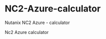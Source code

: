 # NC2-Azure-calculator
Nutanix NC2 Azure - calculator

<a html=https://storagereportazure.blob.core.windows.net/$web/Nutanix/calc-NC2-Azure.html>Nc2 Azure calculator</a>


